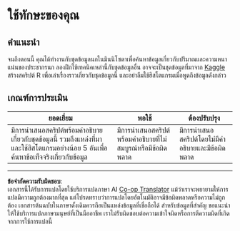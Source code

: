 <!--
CO_OP_TRANSLATOR_METADATA:
{
  "original_hash": "a233d542512136c4dd29aad38ca0175f",
  "translation_date": "2025-08-26T22:59:24+00:00",
  "source_file": "3-Data-Visualization/R/10-visualization-distributions/assignment.md",
  "language_code": "th"
}
-->
# ใช้ทักษะของคุณ

## คำแนะนำ

จนถึงตอนนี้ คุณได้ทำงานกับชุดข้อมูลนกในมินนิโซตาเพื่อค้นหาข้อมูลเกี่ยวกับปริมาณและความหนาแน่นของประชากรนก ลองฝึกใช้เทคนิคเหล่านี้กับชุดข้อมูลอื่น อาจจะเป็นชุดข้อมูลที่มาจาก [Kaggle](https://www.kaggle.com/) สร้างสคริปต์ R เพื่อเล่าเรื่องราวเกี่ยวกับชุดข้อมูลนี้ และอย่าลืมใช้ฮิสโตแกรมเมื่อพูดถึงข้อมูลดังกล่าว

## เกณฑ์การประเมิน

ยอดเยี่ยม | พอใช้ | ต้องปรับปรุง
--- | --- | --- |
มีการนำเสนอสคริปต์พร้อมคำอธิบายเกี่ยวกับชุดข้อมูลนี้ รวมถึงแหล่งที่มา และใช้ฮิสโตแกรมอย่างน้อย 5 อันเพื่อค้นหาข้อเท็จจริงเกี่ยวกับข้อมูล | มีการนำเสนอสคริปต์พร้อมคำอธิบายที่ไม่สมบูรณ์หรือมีข้อผิดพลาด | มีการนำเสนอสคริปต์โดยไม่มีคำอธิบายและมีข้อผิดพลาด

---

**ข้อจำกัดความรับผิดชอบ**:  
เอกสารนี้ได้รับการแปลโดยใช้บริการแปลภาษา AI [Co-op Translator](https://github.com/Azure/co-op-translator) แม้ว่าเราจะพยายามให้การแปลมีความถูกต้องมากที่สุด แต่โปรดทราบว่าการแปลโดยอัตโนมัติอาจมีข้อผิดพลาดหรือความไม่ถูกต้อง เอกสารต้นฉบับในภาษาดั้งเดิมควรถือเป็นแหล่งข้อมูลที่เชื่อถือได้ สำหรับข้อมูลที่สำคัญ ขอแนะนำให้ใช้บริการแปลภาษามนุษย์ที่เป็นมืออาชีพ เราไม่รับผิดชอบต่อความเข้าใจผิดหรือการตีความผิดที่เกิดจากการใช้การแปลนี้